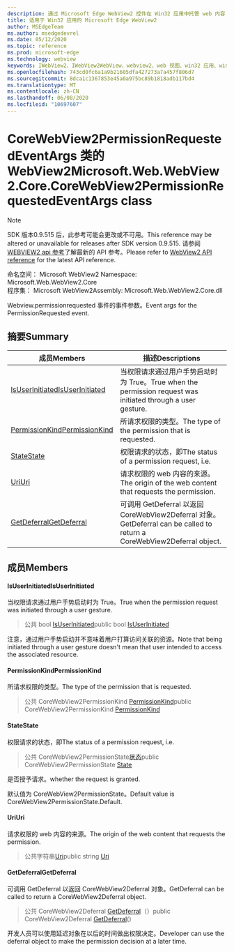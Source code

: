 ```yaml
---
description: 通过 Microsoft Edge WebView2 控件在 Win32 应用中托管 web 内容
title: 适用于 Win32 应用的 Microsoft Edge WebView2
author: MSEdgeTeam
ms.author: msedgedevrel
ms.date: 05/12/2020
ms.topic: reference
ms.prod: microsoft-edge
ms.technology: webview
keywords: IWebView2、IWebView2WebView、webview2、web 视图、win32 应用、win32、edge、ICoreWebView2、ICoreWebView2Controller、浏览器控件、边缘 html
ms.openlocfilehash: 743cd0fc6a1a9b21605dfa427273a7a457f806d7
ms.sourcegitcommit: 8dca1c1367853e45a0a975bc89b1818adb117bd4
ms.translationtype: MT
ms.contentlocale: zh-CN
ms.lasthandoff: 06/08/2020
ms.locfileid: "10697607"
---
```

# <span data-ttu-id="ea045-104">CoreWebView2PermissionRequestedEventArgs 类的 WebView2</span><span class="sxs-lookup"><span data-stu-id="ea045-104">Microsoft.Web.WebView2.Core.CoreWebView2PermissionRequestedEventArgs class</span></span> 

> [!NOTE]
> <span data-ttu-id="ea045-105">SDK 版本0.9.515 后，此参考可能会更改或不可用。</span><span class="sxs-lookup"><span data-stu-id="ea045-105">This reference may be altered or unavailable for releases after SDK version 0.9.515.</span></span> <span data-ttu-id="ea045-106">请参阅[WEBVIEW2 api 参考](../../../webview2-api-reference.md)了解最新的 API 参考。</span><span class="sxs-lookup"><span data-stu-id="ea045-106">Please refer to [WebView2 API reference](../../../webview2-api-reference.md) for the latest API reference.</span></span>

<span data-ttu-id="ea045-107">命名空间： Microsoft WebView2 </span><span class="sxs-lookup"><span data-stu-id="ea045-107">Namespace: Microsoft.Web.WebView2.Core</span></span>\
<span data-ttu-id="ea045-108">程序集： Microsoft WebView2</span><span class="sxs-lookup"><span data-stu-id="ea045-108">Assembly: Microsoft.Web.WebView2.Core.dll</span></span>

<span data-ttu-id="ea045-109">Webview.permissionrequested 事件的事件参数。</span><span class="sxs-lookup"><span data-stu-id="ea045-109">Event args for the PermissionRequested event.</span></span>

## <span data-ttu-id="ea045-110">摘要</span><span class="sxs-lookup"><span data-stu-id="ea045-110">Summary</span></span>

 <span data-ttu-id="ea045-111">成员</span><span class="sxs-lookup"><span data-stu-id="ea045-111">Members</span></span>                        | <span data-ttu-id="ea045-112">描述</span><span class="sxs-lookup"><span data-stu-id="ea045-112">Descriptions</span></span>
--------------------------------|---------------------------------------------
[<span data-ttu-id="ea045-113">IsUserInitiated</span><span class="sxs-lookup"><span data-stu-id="ea045-113">IsUserInitiated</span></span>](#isuserinitiated) | <span data-ttu-id="ea045-114">当权限请求通过用户手势启动时为 True。</span><span class="sxs-lookup"><span data-stu-id="ea045-114">True when the permission request was initiated through a user gesture.</span></span>
[<span data-ttu-id="ea045-115">PermissionKind</span><span class="sxs-lookup"><span data-stu-id="ea045-115">PermissionKind</span></span>](#permissionkind) | <span data-ttu-id="ea045-116">所请求权限的类型。</span><span class="sxs-lookup"><span data-stu-id="ea045-116">The type of the permission that is requested.</span></span>
[<span data-ttu-id="ea045-117">State</span><span class="sxs-lookup"><span data-stu-id="ea045-117">State</span></span>](#state) | <span data-ttu-id="ea045-118">权限请求的状态，即</span><span class="sxs-lookup"><span data-stu-id="ea045-118">The status of a permission request, i.e.</span></span>
[<span data-ttu-id="ea045-119">Uri</span><span class="sxs-lookup"><span data-stu-id="ea045-119">Uri</span></span>](#uri) | <span data-ttu-id="ea045-120">请求权限的 web 内容的来源。</span><span class="sxs-lookup"><span data-stu-id="ea045-120">The origin of the web content that requests the permission.</span></span>
[<span data-ttu-id="ea045-121">GetDeferral</span><span class="sxs-lookup"><span data-stu-id="ea045-121">GetDeferral</span></span>](#getdeferral) | <span data-ttu-id="ea045-122">可调用 GetDeferral 以返回 CoreWebView2Deferral 对象。</span><span class="sxs-lookup"><span data-stu-id="ea045-122">GetDeferral can be called to return a CoreWebView2Deferral object.</span></span>

## <span data-ttu-id="ea045-123">成员</span><span class="sxs-lookup"><span data-stu-id="ea045-123">Members</span></span>

#### <span data-ttu-id="ea045-124">IsUserInitiated</span><span class="sxs-lookup"><span data-stu-id="ea045-124">IsUserInitiated</span></span> 

<span data-ttu-id="ea045-125">当权限请求通过用户手势启动时为 True。</span><span class="sxs-lookup"><span data-stu-id="ea045-125">True when the permission request was initiated through a user gesture.</span></span>

> <span data-ttu-id="ea045-126">公共 bool [IsUserInitiated](#isuserinitiated)</span><span class="sxs-lookup"><span data-stu-id="ea045-126">public bool [IsUserInitiated](#isuserinitiated)</span></span>

<span data-ttu-id="ea045-127">注意，通过用户手势启动并不意味着用户打算访问关联的资源。</span><span class="sxs-lookup"><span data-stu-id="ea045-127">Note that being initiated through a user gesture doesn't mean that user intended to access the associated resource.</span></span>

#### <span data-ttu-id="ea045-128">PermissionKind</span><span class="sxs-lookup"><span data-stu-id="ea045-128">PermissionKind</span></span> 

<span data-ttu-id="ea045-129">所请求权限的类型。</span><span class="sxs-lookup"><span data-stu-id="ea045-129">The type of the permission that is requested.</span></span>

> <span data-ttu-id="ea045-130">公共 CoreWebView2PermissionKind [PermissionKind](#permissionkind)</span><span class="sxs-lookup"><span data-stu-id="ea045-130">public CoreWebView2PermissionKind [PermissionKind](#permissionkind)</span></span>

#### <span data-ttu-id="ea045-131">State</span><span class="sxs-lookup"><span data-stu-id="ea045-131">State</span></span> 

<span data-ttu-id="ea045-132">权限请求的状态，即</span><span class="sxs-lookup"><span data-stu-id="ea045-132">The status of a permission request, i.e.</span></span>

> <span data-ttu-id="ea045-133">公共 CoreWebView2PermissionState[状态](#state)</span><span class="sxs-lookup"><span data-stu-id="ea045-133">public CoreWebView2PermissionState [State](#state)</span></span>

<span data-ttu-id="ea045-134">是否授予请求。</span><span class="sxs-lookup"><span data-stu-id="ea045-134">whether the request is granted.</span></span>

<span data-ttu-id="ea045-135">默认值为 CoreWebView2PermissionState。</span><span class="sxs-lookup"><span data-stu-id="ea045-135">Default value is CoreWebView2PermissionState.Default.</span></span>

#### <span data-ttu-id="ea045-136">Uri</span><span class="sxs-lookup"><span data-stu-id="ea045-136">Uri</span></span> 

<span data-ttu-id="ea045-137">请求权限的 web 内容的来源。</span><span class="sxs-lookup"><span data-stu-id="ea045-137">The origin of the web content that requests the permission.</span></span>

> <span data-ttu-id="ea045-138">公共字符串[Uri](#uri)</span><span class="sxs-lookup"><span data-stu-id="ea045-138">public string [Uri](#uri)</span></span>

#### <span data-ttu-id="ea045-139">GetDeferral</span><span class="sxs-lookup"><span data-stu-id="ea045-139">GetDeferral</span></span> 

<span data-ttu-id="ea045-140">可调用 GetDeferral 以返回 CoreWebView2Deferral 对象。</span><span class="sxs-lookup"><span data-stu-id="ea045-140">GetDeferral can be called to return a CoreWebView2Deferral object.</span></span>

> <span data-ttu-id="ea045-141">公共 CoreWebView2Deferral [GetDeferral](#getdeferral)（）</span><span class="sxs-lookup"><span data-stu-id="ea045-141">public CoreWebView2Deferral [GetDeferral](#getdeferral)()</span></span>

<span data-ttu-id="ea045-142">开发人员可以使用延迟对象在以后的时间做出权限决定。</span><span class="sxs-lookup"><span data-stu-id="ea045-142">Developer can use the deferral object to make the permission decision at a later time.</span></span>

